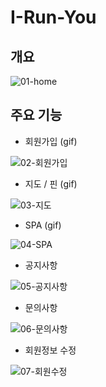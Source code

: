 # I-Run-You

## 개요

![01-home](https://github.com/kurzwal/I-Run-You/assets/118142657/0fc47f48-f6e0-4e19-88e9-83ac53de8408)


## 주요 기능

- 회원가입 (gif)

![02-회원가입](https://github.com/kurzwal/I-Run-You/assets/118142657/71464c6f-66f6-4954-ae20-a2c377bce6bf)

- 지도 / 핀 (gif)

![03-지도](https://github.com/kurzwal/I-Run-You/assets/118142657/7b11d7b6-14ab-42af-8782-ce13cfffb9fb)

- SPA (gif)

![04-SPA](https://github.com/kurzwal/I-Run-You/assets/118142657/3aec2df2-e1a6-4f07-bda6-1b9aa556113c)

- 공지사항

![05-공지사항](https://github.com/kurzwal/I-Run-You/assets/118142657/feb1f6e6-2c52-425f-a6ce-005bb12124c1)

- 문의사항

![06-문의사항](https://github.com/kurzwal/I-Run-You/assets/118142657/334948d4-e943-46a9-a659-bfbf7b8189a0)

- 회원정보 수정

![07-회원수정](https://github.com/kurzwal/I-Run-You/assets/118142657/4db75103-fcf1-4dc4-81a8-a4c75a9aa9af)



